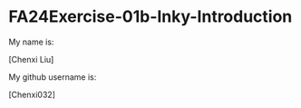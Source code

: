 # FA24Exercise-01b-Inky-Introduction

My name is:

[Chenxi Liu]

My github username is:

[Chenxi032]
